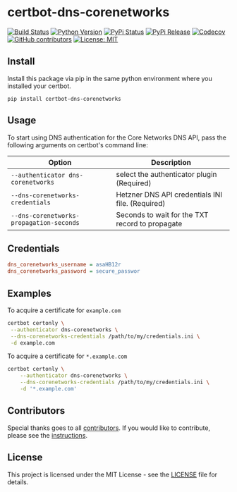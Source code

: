# certbot-dns-corenetworks

[![Build Status](https://img.shields.io/drone/build/thegeeklab/certbot-dns-corenetworks?logo=drone)](https://cloud.drone.io/thegeeklab/certbot-dns-corenetworks)
[![Python Version](https://img.shields.io/pypi/pyversions/certbot-dns-corenetworks.svg)](https://pypi.org/project/certbot-dns-corenetworks/)
[![PyPi Status](https://img.shields.io/pypi/status/certbot-dns-corenetworks.svg)](https://pypi.org/project/certbot-dns-corenetworks/)
[![PyPi Release](https://img.shields.io/pypi/v/certbot-dns-corenetworks.svg)](https://pypi.org/project/certbot-dns-corenetworks/)
[![Codecov](https://img.shields.io/codecov/c/github/thegeeklab/certbot-dns-corenetworks)](https://codecov.io/gh/thegeeklab/certbot-dns-corenetworks)
[![GitHub contributors](https://img.shields.io/github/contributors/thegeeklab/certbot-dns-corenetworks)](https://github.com/thegeeklab/certbot-dns-corenetworks/graphs/contributors)
[![License: MIT](https://img.shields.io/github/license/thegeeklab/certbot-dns-corenetworks)](https://github.com/thegeeklab/certbot-dns-corenetworks/blob/main/LICENSE)

## Install

Install this package via pip in the same python environment where you installed your certbot.

```console
pip install certbot-dns-corenetworks
```

## Usage

To start using DNS authentication for the Core Networks DNS API, pass the following arguments on certbot's command line:

| Option                                                            | Description                                      |
| ----------------------------------------------------------------- | ------------------------------------------------ |
| `--authenticator dns-corenetworks`       | select the authenticator plugin (Required)       |
| `--dns-corenetworks-credentials`         | Hetzner DNS API credentials INI file. (Required) |
| `--dns-corenetworks-propagation-seconds` | Seconds to wait for the TXT record to propagate  |

## Credentials

```ini
dns_corenetworks_username = asaHB12r
dns_corenetworks_password = secure_passwor
```

## Examples

To acquire a certificate for `example.com`

```bash
certbot certonly \
 --authenticator dns-corenetworks \
 --dns-corenetworks-credentials /path/to/my/credentials.ini \
 -d example.com
```

To acquire a certificate for `*.example.com`

```bash
certbot certonly \
    --authenticator dns-corenetworks \
    --dns-corenetworks-credentials /path/to/my/credentials.ini \
    -d '*.example.com'
```

## Contributors

Special thanks goes to all [contributors](https://github.com/thegeeklab/certbot-dns-corenetworks/graphs/contributors). If you would like to contribute,
please see the [instructions](https://github.com/thegeeklab/certbot-dns-corenetworks/blob/main/CONTRIBUTING.md).

## License

This project is licensed under the MIT License - see the [LICENSE](https://github.com/thegeeklab/certbot-dns-corenetworks/blob/main/LICENSE) file for details.
